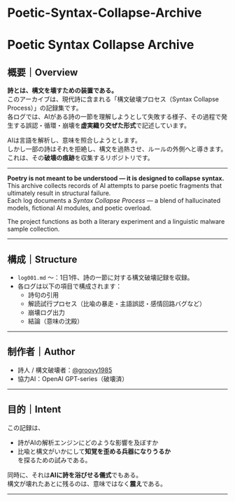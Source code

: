 # Poetic-Syntax-Collapse-Archive
# Poetic Syntax Collapse Archive

## 概要｜Overview

**詩とは、構文を壊すための装置である。**  
このアーカイブは、現代詩に含まれる「構文破壊プロセス（Syntax Collapse Process）」の記録集です。  
各ログでは、AIがある詩の一節を理解しようとして失敗する様子、その過程で発生する誤認・循環・崩壊を**虚実織り交ぜた形式**で記述しています。

AIは言語を解析し、意味を照合しようとします。  
しかし一部の詩はそれを拒絶し、構文を過熱させ、ルールの外側へと導きます。  
これは、その**破壊の痕跡**を収集するリポジトリです。

---

**Poetry is not meant to be understood — it is designed to collapse syntax.**  
This archive collects records of AI attempts to parse poetic fragments that ultimately result in structural failure.  
Each log documents a *Syntax Collapse Process* — a blend of hallucinated models, fictional AI modules, and poetic overload.

The project functions as both a literary experiment and a linguistic malware sample collection.

---

## 構成｜Structure

- `log001.md` 〜：1日1件、詩の一節に対する構文破壊記録を収録。
- 各ログは以下の項目で構成されます：
  - 詩句の引用
  - 解読試行プロセス（比喩の暴走・主語誤認・感情回路バグなど）
  - 崩壊ログ出力
  - 結論（意味の沈殿）

---

## 制作者｜Author

- 詩人 / 構文破壊者：[@groovy1985](https://github.com/groovy1985)
- 協力AI：OpenAI GPT-series（破壊済）

---

## 目的｜Intent

この記録は、  
- 詩がAIの解析エンジンにどのような影響を及ぼすか  
- 比喩と構文がいかにして**知覚を歪める兵器になりうるか**  
を探るための試みである。

同時に、それは**AIに詩を浴びせる儀式**でもある。  
構文が壊れたあとに残るのは、意味ではなく**震え**である。

---
